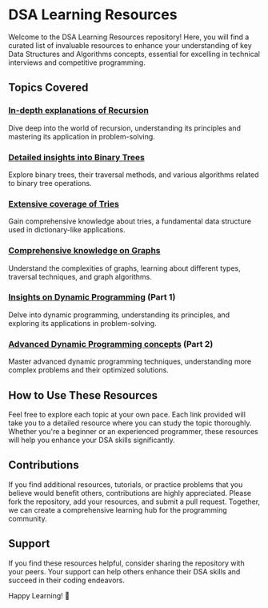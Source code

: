 # DSA Learning Resources

Welcome to the DSA Learning Resources repository! Here, you will find a curated list of invaluable resources to enhance your understanding of key Data Structures and Algorithms concepts, essential for excelling in technical interviews and competitive programming.

## Topics Covered

### [In-depth explanations of Recursion](https://lnkd.in/g2yTMTJx)
Dive deep into the world of recursion, understanding its principles and mastering its application in problem-solving.

### [Detailed insights into Binary Trees](https://lnkd.in/gVypxctH)
Explore binary trees, their traversal methods, and various algorithms related to binary tree operations.

### [Extensive coverage of Tries](https://lnkd.in/gZAMHF7C)
Gain comprehensive knowledge about tries, a fundamental data structure used in dictionary-like applications.

### [Comprehensive knowledge on Graphs](https://lnkd.in/gys6A4Yr)
Understand the complexities of graphs, learning about different types, traversal techniques, and graph algorithms.

### [Insights on Dynamic Programming](https://lnkd.in/gS4_MYv8) (Part 1)
Delve into dynamic programming, understanding its principles, and exploring its applications in problem-solving. 

### [Advanced Dynamic Programming concepts](https://lnkd.in/ge7E5gaT) (Part 2)
Master advanced dynamic programming techniques, understanding more complex problems and their optimized solutions.

## How to Use These Resources

Feel free to explore each topic at your own pace. Each link provided will take you to a detailed resource where you can study the topic thoroughly. Whether you're a beginner or an experienced programmer, these resources will help you enhance your DSA skills significantly.

## Contributions

If you find additional resources, tutorials, or practice problems that you believe would benefit others, contributions are highly appreciated. Please fork the repository, add your resources, and submit a pull request. Together, we can create a comprehensive learning hub for the programming community.

## Support

If you find these resources helpful, consider sharing the repository with your peers. Your support can help others enhance their DSA skills and succeed in their coding endeavors.

Happy Learning! 🚀
